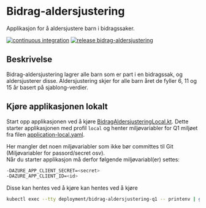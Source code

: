 # Bidrag-aldersjustering
Applikasjon for å aldersjustere barn i bidragssaker.

[![continuous integration](https://github.com/navikt/bidrag-aldersjustering/actions/workflows/deploy_q1.yaml/badge.svg)](https://github.com/navikt/bidrag-aldersjustering/actions/workflows/deploy_q1.yaml)
[![release bidrag-aldersjustering](https://github.com/navikt/bidrag-aldersjustering/actions/workflows/deploy_prod.yaml/badge.svg)](https://github.com/navikt/bidrag-aldersjustering/actions/workflows/deploy_prod.yaml)

## Beskrivelse
Bidrag-aldersjustering lagrer alle barn som er part i en bidragssak, og aldersjusterer disse. 
Aldersjustering skjer for alle barn året de fyller 6, 11 og 15 år basert på sjablong-verdier.

## Kjøre applikasjonen lokalt

Start opp applikasjonen ved å kjøre [BidragAldersjusteringLocal.kt](src/test/kotlin/no/nav/bidrag/aldersjustering/BidragAldersjusteringLocal.kt).
Dette starter applikasjonen med profil `local` og henter miljøvariabler for Q1 miljøet fra filen [application-local.yaml](src/test/resources/application-local.yaml).

Her mangler det noen miljøvariabler som ikke bør committes til Git (Miljøvariabler for passord/secret osv).<br/>
Når du starter applikasjon må derfor følgende miljøvariabl(er) settes:
```bash
-DAZURE_APP_CLIENT_SECRET=<secret>
-DAZURE_APP_CLIENT_ID=<id>
```
Disse kan hentes ved å kjøre kan hentes ved å kjøre 
```bash
kubectl exec --tty deployment/bidrag-aldersjustering-q1 -- printenv | grep -e AZURE_APP_CLIENT_ID -e AZURE_APP_CLIENT_SECRET
```